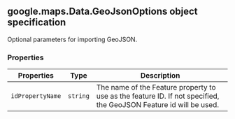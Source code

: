 <h2 id="Data.GeoJsonOptions">
google.maps.Data.GeoJsonOptions
object specification
</h2><p>Optional parameters for importing GeoJSON.</p><h3>Properties</h3><table summary="interface Data.GeoJsonOptions - Properties" width="100%">
<thead>
<tr><th>Properties</th>
<th>Type</th>
<th>Description</th>
</tr></thead>
<tbody>
<tr>
<td><code>idPropertyName</code></td>
<td><code>string</code></td>
<td>The name of the Feature property to use as the feature ID. If not specified, the GeoJSON Feature id will be used.</td>
</tr>
</tbody>
</table>